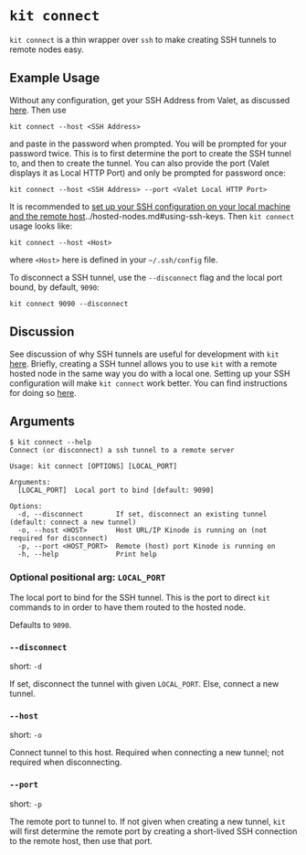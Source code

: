 # `kit connect`

`kit connect` is a thin wrapper over `ssh` to make creating SSH tunnels to remote nodes easy.

## Example Usage

Without any configuration, get your SSH Address from Valet, as discussed [here](../hosted-nodes.md#accessing-your-kinodes-terminal).
Then use
```
kit connect --host <SSH Address>
```
and paste in the password when prompted.
You will be prompted for your password twice.
This is to first determine the port to create the SSH tunnel to, and then to create the tunnel.
You can also provide the port (Valet displays it as Local HTTP Port) and only be prompted for password once:
```
kit connect --host <SSH Address> --port <Valet Local HTTP Port>
```

It is recommended to [set up your SSH configuration on your local machine and the remote host]()../hosted-nodes.md#using-ssh-keys.
Then `kit connect` usage looks like:
```
kit connect --host <Host>
```
where `<Host>` here is defined in your `~/.ssh/config` file.

To disconnect a SSH tunnel, use the `--disconnect` flag and the local port bound, by default, `9090`:
```
kit connect 9090 --disconnect
```

## Discussion

See discussion of why SSH tunnels are useful for development with `kit` [here](../hosted-nodes.md#using-kit-with-your-hosted-node).
Briefly, creating a SSH tunnel allows you to use `kit` with a remote hosted node in the same way you do with a local one.
Setting up your SSH configuration will make `kit connect` work better.
You can find instructions for doing so [here](../hosted-nodes.md#using-ssh-keys).

## Arguments

```
$ kit connect --help
Connect (or disconnect) a ssh tunnel to a remote server

Usage: kit connect [OPTIONS] [LOCAL_PORT]

Arguments:
  [LOCAL_PORT]  Local port to bind [default: 9090]

Options:
  -d, --disconnect        If set, disconnect an existing tunnel (default: connect a new tunnel)
  -o, --host <HOST>       Host URL/IP Kinode is running on (not required for disconnect)
  -p, --port <HOST_PORT>  Remote (host) port Kinode is running on
  -h, --help              Print help
```

### Optional positional arg: `LOCAL_PORT`

The local port to bind for the SSH tunnel.
This is the port to direct `kit` commands to in order to have them routed to the hosted node.

Defaults to `9090`.

### `--disconnect`

short: `-d`

If set, disconnect the tunnel with given `LOCAL_PORT`.
Else, connect a new tunnel.

### `--host`

short: `-o`

Connect tunnel to this host.
Required when connecting a new tunnel; not required when disconnecting.

### `--port`

short: `-p`

The remote port to tunnel to.
If not given when creating a new tunnel, `kit` will first determine the remote port by creating a short-lived SSH connection to the remote host, then use that port.
